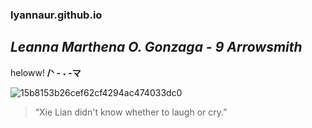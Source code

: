 ### lyannaur.github.io
## *Leanna Marthena O. Gonzaga - 9 Arrowsmith*

heloww! **/ᐠ - ˕ -マ**

![15b8153b26cef62cf4294ac474033dc0](https://user-images.githubusercontent.com/122426686/212521253-046e3c15-6cac-4477-a37b-9ded7e94a39e.jpg)
> “Xie Lian didn't know whether to laugh or cry.”

